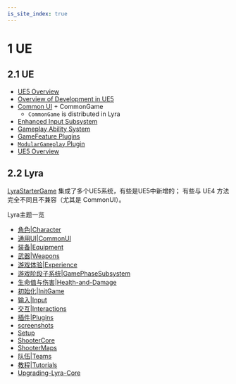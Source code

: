 ```yaml
---
is_site_index: true
---
```


# 1 UE
## 2.1 UE
- [UE5 Overview](/UE5/)
- [Overview of Development in UE5](/UE5/Dev/)
- [Common UI](/UE5/CommonUI/) + CommonGame
  - `CommonGame` is distributed in Lyra
- [Enhanced Input Subsystem](/UE5/EnhancedInput/)
- [Gameplay Ability System](/UE5/GameplayAbilitySystem/)
- [GameFeature Plugins](/UE5/GameFeatures/)
- [`ModularGameplay` Plugin](/UE5/ModularGameplay/)
- [UE5 Overview](/UE5/)

## 2.2 Lyra
[LyraStarterGame](/UE5/LyraStarterGame/)
集成了多个UE5系统，有些是UE5中新增的； 有些与 UE4 方法完全不同且不兼容（尤其是 CommonUI）。

Lyra主题一览 
- [角色|Character](UE5/LyraStarterGame/CharacterParts)  
- [通用UI|CommonUI](UE5/LyraStarterGame/CommonUI)  
- [装备|Equipment](UE5/LyraStarterGame/Equipment)  
- [武器|Weapons](UE5/LyraStarterGame/Weapons)  
- [游戏体验|Experience](UE5/LyraStarterGame/Experience)  
- [游戏阶段子系统|GamePhaseSubsystem](UE5/LyraStarterGame/GamePhaseSubsystem)  
- [生命值与伤害|Health-and-Damage](UE5/LyraStarterGame/Health-and-Damage)  
- [初始化|InitGame](UE5/LyraStarterGame/InitGame)    
- [输入|Input](UE5/LyraStarterGame/Input)  
- [交互|Interactions](UE5/LyraStarterGame/Interactions)  
- [插件|Plugins](UE5/LyraStarterGame/Plugins)  
- [screenshots](UE5/LyraStarterGame/screenshots)  
- [Setup](UE5/LyraStarterGame/Setup)  
- [ShooterCore](UE5/LyraStarterGame/ShooterCore)  
- [ShooterMaps](UE5/LyraStarterGame/ShooterMaps)  
- [队伍|Teams](UE5/LyraStarterGame/Teams)  
- [教程|Tutorials](UE5/LyraStarterGame/Tutorials)  
- [Upgrading-Lyra-Core](UE5/LyraStarterGame/Upgrading-Lyra-Core)  
